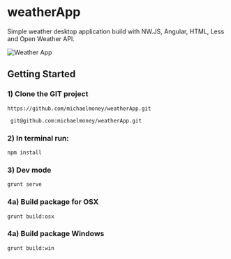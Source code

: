 # weatherApp
 Simple weather desktop application build with NW.JS, Angular, HTML, Less and Open Weather API.

<img src="http://michaelmoney.pl/img/new_splash.jpg" alt="Weather App" />


## Getting Started

### 1) Clone the GIT project
 ```
 https://github.com/michaelmoney/weatherApp.git
 ```
 
```
 git@github.com:michaelmoney/weatherApp.git
 ```

### 2) In terminal run:
```
npm install
```

### 3) Dev mode
```
grunt serve
```

### 4a) Build package for OSX
```
grunt build:osx
```

### 4a) Build package Windows
```
grunt build:win
```
